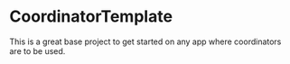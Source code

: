 # CoordinatorTemplate
This is a great base project to get started on any app where coordinators are to be used.
